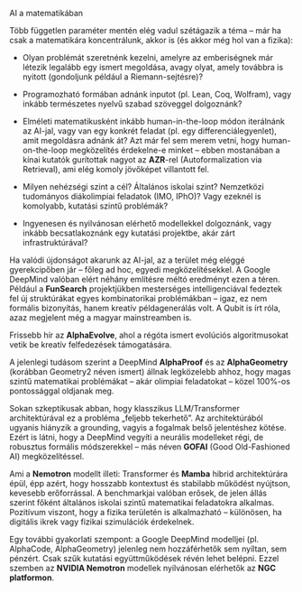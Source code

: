 AI a matematikában

Több független paraméter mentén elég vadul szétágazik a téma – már ha csak a matematikára koncentrálunk, akkor is (és akkor még hol van a fizika):  

* Olyan problémát szeretnénk kezelni, amelyre az emberiségnek már létezik legalább egy ismert megoldása, avagy olyat, amely továbbra is nyitott (gondoljunk például a Riemann-sejtésre)?  

* Programozható formában adnánk inputot (pl. Lean, Coq, Wolfram), vagy inkább természetes nyelvű szabad szöveggel dolgoznánk?  

* Elméleti matematikusként inkább human-in-the-loop módon iterálnánk az AI-jal, vagy van egy konkrét feladat (pl. egy differenciálegyenlet), amit megoldásra adnánk át? Azt már fel sem merem vetni, hogy human-on-the-loop megközelítés érdekelne-e minket – ebben mostanában a kínai kutatók gurítottak nagyot az **AZR**-rel (Autoformalization via Retrieval), ami elég komoly jövőképet villantott fel.  

* Milyen nehézségi szint a cél? Általános iskolai szint? Nemzetközi tudományos diákolimpiai feladatok (IMO, IPhO)? Vagy ezeknél is komolyabb, kutatási szintű problémák?  

* Ingyenesen és nyilvánosan elérhető modellekkel dolgoznánk, vagy inkább becsatlakoznánk egy kutatási projektbe, akár zárt infrastruktúrával?  

Ha valódi újdonságot akarunk az AI-jal, az a terület még eléggé gyerekcipőben jár – főleg ad hoc, egyedi megközelítésekkel. A Google DeepMind valóban elért néhány említésre méltó eredményt ezen a téren. Például a **FunSearch** projektjükben mesterséges intelligenciával fedeztek fel új struktúrákat egyes kombinatorikai problémákban – igaz, ez nem formális bizonyítás, hanem kreatív példagenerálás volt. A Qubit is írt róla, azaz megjelent még a magyar mainstreamben is.

Frissebb hír az **AlphaEvolve**, ahol a régóta ismert evolúciós algoritmusokat vetik be kreatív felfedezések támogatására.

A jelenlegi tudásom szerint a DeepMind **AlphaProof** és az **AlphaGeometry** (korábban Geometry2 néven ismert) állnak legközelebb ahhoz, hogy magas szintű matematikai problémákat – akár olimpiai feladatokat – közel 100%-os pontossággal oldjanak meg.

Sokan szkeptikusak abban, hogy klasszikus LLM/Transformer architektúrával ez a probléma „feljebb tekerhető”. Az architektúrából ugyanis hiányzik a grounding, vagyis a fogalmak belső jelentéshez kötése. Ezért is látni, hogy a DeepMind vegyíti a neurális modelleket régi, de robusztus formális módszerekkel – más néven **GOFAI** (Good Old-Fashioned AI) megközelítéssel.

Ami a **Nemotron** modellt illeti: Transformer és **Mamba** hibrid architektúrára épül, épp azért, hogy hosszabb kontextust és stabilabb működést nyújtson, kevesebb erőforrással. A benchmarkjai valóban erősek, de jelen állás szerint főként általános iskolai szintű matematikai feladatokra alkalmas. Pozitívum viszont, hogy a fizika területén is alkalmazható – különösen, ha digitális ikrek vagy fizikai szimulációk érdekelnek.

Egy további gyakorlati szempont: a Google DeepMind modelljei (pl. AlphaCode, AlphaGeometry) jelenleg nem hozzáférhetők sem nyíltan, sem pénzért. Csak szűk kutatási együttműködések révén lehet belépni. Ezzel szemben az **NVIDIA Nemotron** modellek nyilvánosan elérhetők az **NGC platformon**.

